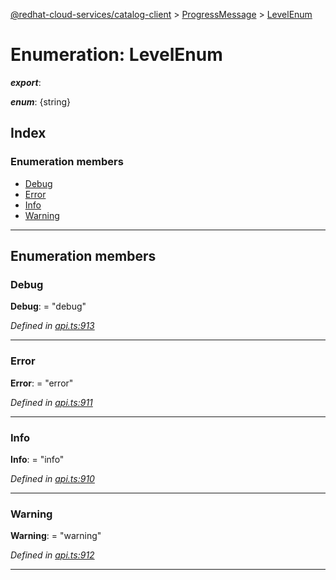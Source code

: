 [@redhat-cloud-services/catalog-client](../README.md) > [ProgressMessage](../modules/progressmessage.md) > [LevelEnum](../enums/progressmessage.levelenum.md)

# Enumeration: LevelEnum

*__export__*: 

*__enum__*: {string}

## Index

### Enumeration members

* [Debug](progressmessage.levelenum.md#debug)
* [Error](progressmessage.levelenum.md#error)
* [Info](progressmessage.levelenum.md#info)
* [Warning](progressmessage.levelenum.md#warning)

---

## Enumeration members

<a id="debug"></a>

###  Debug

**Debug**:  = "debug"

*Defined in [api.ts:913](https://github.com/RedHatInsights/javascript-clients/blob/master/packages/catalog/api.ts#L913)*

___
<a id="error"></a>

###  Error

**Error**:  = "error"

*Defined in [api.ts:911](https://github.com/RedHatInsights/javascript-clients/blob/master/packages/catalog/api.ts#L911)*

___
<a id="info"></a>

###  Info

**Info**:  = "info"

*Defined in [api.ts:910](https://github.com/RedHatInsights/javascript-clients/blob/master/packages/catalog/api.ts#L910)*

___
<a id="warning"></a>

###  Warning

**Warning**:  = "warning"

*Defined in [api.ts:912](https://github.com/RedHatInsights/javascript-clients/blob/master/packages/catalog/api.ts#L912)*

___

